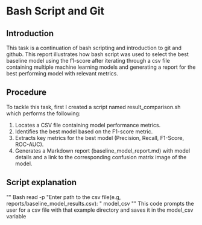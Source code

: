# Bash Script and Git

## Introduction 
This task is a continuation of bash scripting and introduction to git and github. This report illustrates how bash script was used to select the best baseline model using the f1-score after iterating through a csv file containing multiple machine learning models and generating a report for the best performing model with relevant metrics.

## Procedure
To tackle this task, first I created a script named result_comparison.sh which performs the following: 
1. Locates a CSV file containing model performance metrics. 
2. Identifies the best model based on the F1-score metric. 
3. Extracts key metrics for the best model (Precision, Recall, F1-Score, ROC-AUC). 
4. Generates a Markdown report (baseline_model_report.md) with model details and a link to the corresponding confusion matrix image of the model.

## Script explanation
"" Bash
read -p "Enter path to the csv file(e.g, reports/baseline_model_results.csv): " model_csv
""
This code prompts the user for a csv file with that example directory and saves it in the model_csv variable
